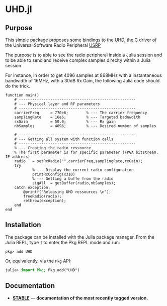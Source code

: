 # UHD.jl


## Purpose 

This simple package proposes some bindings to the UHD, the C driver of the Universal Software Radio Peripheral [USRP](https://files.ettus.com/manual/) 

The purpose is to able to see the radio peripheral inside a Julia session and to be able to send and receive complex samples direclty within a Julia session. 

For instance, in order to get 4096 samples at 868MHz with a instantaneous bandwidth of 16MHz, with a 30dB Rx Gain, the following Julia code should do the trick. 

	function main()
		# ---------------------------------------------------- 
		# --- Physical layer and RF parameters 
		# ---------------------------------------------------- 
		carrierFreq		= 770e6;	    % --- The carrier frequency 	
		samplingRate	= 16e6;         % --- Targeted badnwdith 
		rxGain			= 50.0;         % --- Rx gain 
		nbSamples		= 4096;         % --- Desired number of samples
	
		# ---------------------------------------------------- 
		# --- Getting all system with function calls  
		# ---------------------------------------------------- 
		% --- Creating the radio ressource 
		% The first parameter is for specific parameter (FPGA bitstream, IP address)
		radio	= setRxRadio("",carrierFreq,samplingRate,rxGain);
		try 
		        % --- Display the current radio configuration
				printRxConfig(x310)
				% --- Getting a buffe from the radio 
				sigAll	= getBuffer(radio,nbSamples);
		catch exception;
			@printf("Releasing UHD ressources \n");
			freeRadio(radio); 
			rethrow(exception);
		end
	end


## Installation

The package can be installed with the Julia package manager.
From the Julia REPL, type `]` to enter the Pkg REPL mode and run:

```
pkg> add UHD 
```

Or, equivalently, via the `Pkg` API:

```julia
julia> import Pkg; Pkg.add("UHD")
```

## Documentation

- [**STABLE**]() &mdash; **documentation of the most recently tagged version.**
